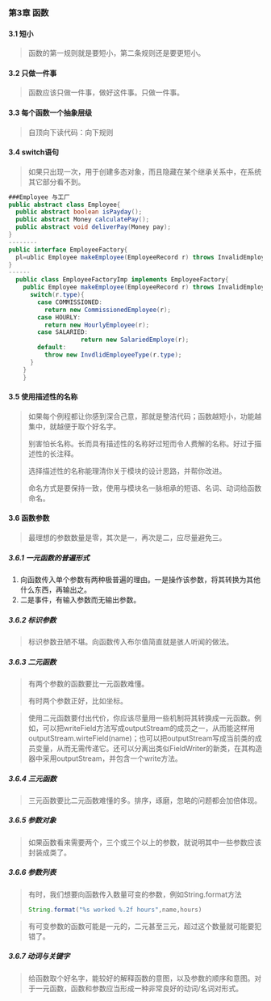 ### 第3章 函数

#### 3.1 短小

> 函数的第一规则就是要短小，第二条规则还是要更短小。

#### 3.2 只做一件事

> 函数应该只做一件事，做好这件事。只做一件事。

#### 3.3 每个函数一个抽象层级

> 自顶向下读代码：向下规则



#### 3.4 switch语句

> 如果只出现一次，用于创建多态对象，而且隐藏在某个继承关系中，在系统其它部分看不到。

```java
###Employee 与工厂
public abstract class Employee{
  public abstract boolean isPayday();
  public abstract Money calculatePay();
  public abstract void deliverPay(Money pay);
}
--------
public interface EmployeeFactory{
  pl=ublic Employee makeEmployee(EmployeeRecord r) throws InvalidEmployeeType;
}
------
  public class EmployeeFactoryImp implements EmployeeFactory{
    public Employee makeEmployee(EmployeeRecord r) throws InvalidEmployeeType{
      switch(r.type){
        case COMMISSIONED:
          return new CommissionedEmployee(r);
        case HOURLY:
          return new HourlyEmployee(r);
        case SALARIED:
					return new SalariedEmploye(r);
        default:
          throw new InvdlidEmployeeType(r.type);
      }
    }
    }
```



#### 3.5 使用描述性的名称

> 如果每个例程都让你感到深合己意，那就是整洁代码；函数越短小，功能越集中，就越便于取个好名字。
>
> 别害怕长名称。长而具有描述性的名称好过短而令人费解的名称。好过于描述性的长注释。
>
> 选择描述性的名称能理清你关于模块的设计思路，并帮你改进。
>
> 命名方式是要保持一致，使用与模块名一脉相承的短语、名词、动词给函数命名。

#### 3.6 函数参数

> 最理想的参数数量是零，其次是一，再次是二，应尽量避免三。

##### 3.6.1 一元函数的普遍形式

1. 向函数传入单个参数有两种极普遍的理由。一是操作该参数，将其转换为其他什么东西，再输出之。
2. 二是事件，有输入参数而无输出参数。

##### 3.6.2 标识参数

> 标识参数丑陋不堪。向函数传入布尔值简直就是骇人听闻的做法。

##### 3.6.3 二元函数

> 有两个参数的函数要比一元函数难懂。
>
> 有时两个参数正好，比如坐标。

> 使用二元函数要付出代价，你应该尽量用一些机制将其转换成一元函数。例如，可以把writeField方法写成outputStream的成员之一，从而能这样用outputStream.wirteField(name)；也可以把outputStream写成当前类的成员变量，从而无需传递它。还可以分离出类似FieldWriter的新类，在其构造器中采用outputStream，并包含一个write方法。

##### 3.6.4 三元函数

> 三元函数要比二元函数难懂的多。排序，琢磨，忽略的问题都会加倍体现。

##### 3.6.5 参数对象

> 如果函数看来需要两个，三个或三个以上的参数，就说明其中一些参数应该封装成类了。

##### 3.6.6 参数列表

> 有时，我们想要向函数传入数量可变的参数，例如String.format方法
>
> ```java
> String.format("%s worked %.2f hours",name,hours)
> ```

> 有可变参数的函数可能是一元的，二元甚至三元，超过这个数量就可能要犯错了。

##### 3.6.7 动词与关键字

> 给函数取个好名字，能较好的解释函数的意图，以及参数的顺序和意图。对于一元函数，函数和参数应当形成一种非常良好的动词/名词对形式。



